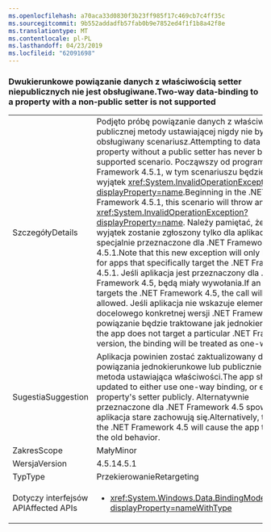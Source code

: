 ```yaml
---
ms.openlocfilehash: a70aca33d0830f3b23ff985f17c469cb7c4ff35c
ms.sourcegitcommit: 9b552addadfb57fab0b9e7852ed4f1f1b8a42f8e
ms.translationtype: MT
ms.contentlocale: pl-PL
ms.lasthandoff: 04/23/2019
ms.locfileid: "62091698"
---
```

### <a name="two-way-data-binding-to-a-property-with-a-non-public-setter-is-not-supported"></a><span data-ttu-id="579b8-101">Dwukierunkowe powiązanie danych z właściwością setter niepublicznych nie jest obsługiwane.</span><span class="sxs-lookup"><span data-stu-id="579b8-101">Two-way data-binding to a property with a non-public setter is not supported</span></span>

|   |   |
|---|---|
|<span data-ttu-id="579b8-102">Szczegóły</span><span class="sxs-lookup"><span data-stu-id="579b8-102">Details</span></span>|<span data-ttu-id="579b8-103">Podjęto próbę powiązanie danych z właściwością bez publicznej metody ustawiającej nigdy nie było to obsługiwany scenariusz.</span><span class="sxs-lookup"><span data-stu-id="579b8-103">Attempting to data bind to a property without a public setter has never been a supported scenario.</span></span> <span data-ttu-id="579b8-104">Począwszy od programu .NET Framework 4.5.1, w tym scenariuszu będzie zgłaszać wyjątek <xref:System.InvalidOperationException?displayProperty=name>.</span><span class="sxs-lookup"><span data-stu-id="579b8-104">Beginning in the .NET Framework 4.5.1, this scenario will throw an <xref:System.InvalidOperationException?displayProperty=name>.</span></span> <span data-ttu-id="579b8-105">Należy pamiętać, że ten nowy wyjątek zostanie zgłoszony tylko dla aplikacji, które są specjalnie przeznaczone dla .NET Framework 4.5.1.</span><span class="sxs-lookup"><span data-stu-id="579b8-105">Note that this new exception will only be thrown for apps that specifically target the .NET Framework 4.5.1.</span></span> <span data-ttu-id="579b8-106">Jeśli aplikacja jest przeznaczony dla .NET Framework 4.5, będą miały wywołania.</span><span class="sxs-lookup"><span data-stu-id="579b8-106">If an app targets the .NET Framework 4.5, the call will be allowed.</span></span> <span data-ttu-id="579b8-107">Jeśli aplikacja nie wskazuje elementu docelowego konkretnej wersji .NET Framework, powiązanie będzie traktowane jak jednokierunkowe.</span><span class="sxs-lookup"><span data-stu-id="579b8-107">If the app does not target a particular .NET Framework version, the binding will be treated as one-way.</span></span>|
|<span data-ttu-id="579b8-108">Sugestia</span><span class="sxs-lookup"><span data-stu-id="579b8-108">Suggestion</span></span>|<span data-ttu-id="579b8-109">Aplikacja powinien zostać zaktualizowany do Użyj powiązania jednokierunkowe lub publicznie ujawniać metoda ustawiająca właściwości.</span><span class="sxs-lookup"><span data-stu-id="579b8-109">The app should be updated to either use one-way binding, or expose the property's setter publicly.</span></span> <span data-ttu-id="579b8-110">Alternatywnie przeznaczone dla .NET Framework 4.5 spowoduje, że aplikacja stare zachowują się.</span><span class="sxs-lookup"><span data-stu-id="579b8-110">Alternatively, targeting the .NET Framework 4.5 will cause the app to exhibit the old behavior.</span></span>|
|<span data-ttu-id="579b8-111">Zakres</span><span class="sxs-lookup"><span data-stu-id="579b8-111">Scope</span></span>|<span data-ttu-id="579b8-112">Mały</span><span class="sxs-lookup"><span data-stu-id="579b8-112">Minor</span></span>|
|<span data-ttu-id="579b8-113">Wersja</span><span class="sxs-lookup"><span data-stu-id="579b8-113">Version</span></span>|<span data-ttu-id="579b8-114">4.5.1</span><span class="sxs-lookup"><span data-stu-id="579b8-114">4.5.1</span></span>|
|<span data-ttu-id="579b8-115">Typ</span><span class="sxs-lookup"><span data-stu-id="579b8-115">Type</span></span>|<span data-ttu-id="579b8-116">Przekierowanie</span><span class="sxs-lookup"><span data-stu-id="579b8-116">Retargeting</span></span>|
|<span data-ttu-id="579b8-117">Dotyczy interfejsów API</span><span class="sxs-lookup"><span data-stu-id="579b8-117">Affected APIs</span></span>|<ul><li><xref:System.Windows.Data.BindingMode.TwoWay?displayProperty=nameWithType></li></ul>|
